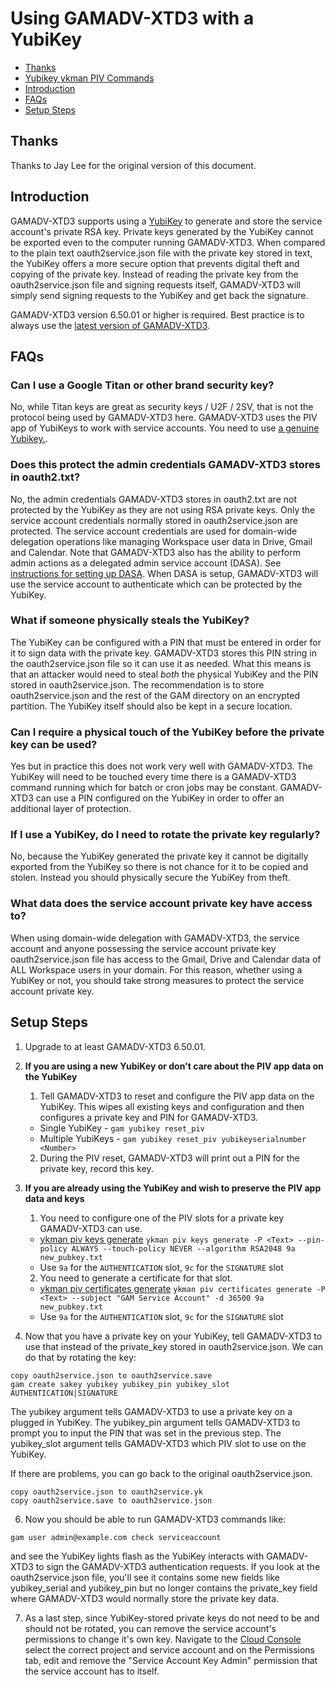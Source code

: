 # Using GAMADV-XTD3 with a YubiKey
- [Thanks](#thanks)
- [Yubikey ykman PIV Commands](https://docs.yubico.com/software/yubikey/tools/ykman/PIV_Commands.html)
- [Introduction](#introduction)
- [FAQs](#faqs)
- [Setup Steps](#setup-steps)

## Thanks

Thanks to Jay Lee for the original version of this document.

## Introduction
GAMADV-XTD3 supports using a [YubiKey](https://www.yubico.com/products/yubikey-5-overview/) to generate and store the service account's private RSA key. Private keys generated by the YubiKey cannot be exported even to the computer running GAMADV-XTD3. When compared to the plain text oauth2service.json file with the private key stored in text, the YubiKey offers a more secure option that prevents digital theft and copying of the private key. Instead of reading the private key from the oauth2service.json file and signing requests itself, GAMADV-XTD3 will simply send signing requests to the YubiKey and get back the signature.

GAMADV-XTD3 version 6.50.01 or higher is required. Best practice is to always use the [latest version of GAMADV-XTD3](https://github.com/taers232c/GAMADV-XTD3/wiki/How-to-Update-Advanced-GAM).

## FAQs
### Can I use a Google Titan or other brand security key?
No, while Titan keys are great as security keys / U2F / 2SV, that is not the protocol being used by GAMADV-XTD3 here. GAMADV-XTD3 uses the PIV app of YubiKeys to work with service accounts. You need to use [a genuine Yubikey.](https://yubico.com/genuine/).

### Does this protect the admin credentials GAMADV-XTD3 stores in oauth2.txt?
No, the admin credentials GAMADV-XTD3 stores in oauth2.txt are not protected by the YubiKey as they are not using RSA private keys. Only the service account credentials normally stored in oauth2service.json are protected. The service account credentials are used for domain-wide delegation operations like managing Workspace user data in Drive, Gmail and Calendar. Note that GAMADV-XTD3 also has the ability to perform admin actions as a delegated admin service account (DASA). See [instructions for setting up DASA](https://github.com/taers232c/GAMADV-XTD3/wiki/Using-GAMADV-XTD3-with-a-delegated-admin-service-account.md). When DASA is setup, GAMADV-XTD3 will use the service account to authenticate which can be protected by the YubiKey.

### What if someone physically steals the YubiKey?
The YubiKey can be configured with a PIN that must be entered in order for it to sign data with the private key. GAMADV-XTD3 stores this PIN string in the oauth2service.json file so it can use it as needed. What this means is that an attacker would need to steal *both* the physical YubiKey and the PIN stored in oauth2service.json. The recommendation is to store oauth2service.json and the rest of the GAM directory on an encrypted partition. The YubiKey itself should also be kept in a secure location.

### Can I require a physical touch of the YubiKey before the private key can be used?
Yes but in practice this does not work very well with GAMADV-XTD3. The YubiKey will need to be touched every time there is a GAMADV-XTD3 command running which for batch or cron jobs may be constant. GAMADV-XTD3 can use a PIN configured on the YubiKey in order to offer an additional layer of protection.

### If I use a YubiKey, do I need to rotate the private key regularly?
No, because the YubiKey generated the private key it cannot be digitally exported from the YubiKey so there is not chance for it to be copied and stolen. Instead you should physically secure the YubiKey from theft.

### What data does the service account private key have access to?
When using domain-wide delegation with GAMADV-XTD3, the service account and anyone possessing the service account private key oauth2service.json file has access to the Gmail, Drive and Calendar data of ALL Workspace users in your domain. For this reason, whether using a YubiKey or not, you should take strong measures to protect the service account private key.

## Setup Steps
1. Upgrade to at least GAMADV-XTD3 6.50.01.
2. **If you are using a new YubiKey or don't care about the PIV app data on the YubiKey**
    1. Tell GAMADV-XTD3 to reset and configure the PIV app data on the YubiKey. This wipes all existing keys and configuration and then configures a private key and PIN for GAMADV-XTD3.
      * Single YubiKey - `gam yubikey reset_piv`
      * Multiple YubiKeys - `gam yubikey reset_piv yubikeyserialnumber <Number>`
    2. During the PIV reset, GAMADV-XTD3 will print out a PIN for the private key, record this key.
4. **If you are already using the YubiKey and wish to preserve the PIV app data and keys**
    1. You need to configure one of the PIV slots for a private key GAMADV-XTD3 can use.
      * [ykman piv keys generate](https://docs.yubico.com/software/yubikey/tools/ykman/PIV_Commands.html#ykman-piv-keys-options-command-args)
        `ykman piv keys generate -P <Text> --pin-policy ALWAYS --touch-policy NEVER --algorithm RSA2048 9a new_pubkey.txt`
      * Use `9a` for the `AUTHENTICATION` slot, `9c` for the `SIGNATURE` slot
    2. You need to generate a certificate for that slot.
      * [ykman piv certificates generate](https://docs.yubico.com/software/yubikey/tools/ykman/PIV_Commands.html#ykman-piv-certificates-generate-options-slot-public-key)
        `ykman piv certificates generate -P <Text> --subject "GAM Service Account" -d 36500 9a new_pubkey.txt`
      * Use `9a` for the `AUTHENTICATION` slot, `9c` for the `SIGNATURE` slot

5. Now that you have a private key on your YubiKey, tell GAMADV-XTD3 to use that instead of the private_key stored in oauth2service.json. We can do that by rotating the key:
```
copy oauth2service.json to oauth2service.save
gam create sakey yubikey yubikey_pin yubikey_slot AUTHENTICATION|SIGNATURE
```
The yubikey argument tells GAMADV-XTD3 to use a private key on a plugged in YubiKey. The yubikey_pin argument tells GAMADV-XTD3 to prompt you to input the PIN that was set in the previous step. The yubikey_slot argument tells GAMADV-XTD3 which PIV slot to use on the YubiKey.

If there are problems, you can go back to the original oauth2service.json.
```
copy oauth2service.json to oauth2service.yk
copy oauth2service.save to oauth2service.json
```

6. Now you should be able to run GAMADV-XTD3 commands like:
```
gam user admin@example.com check serviceaccount
```
and see the YubiKey lights flash as the YubiKey interacts with GAMADV-XTD3 to sign the GAMADV-XTD3 authentication requests. If you look at the oauth2service.json file, you'll see it contains some new fields like yubikey_serial and yubikey_pin but no longer contains the private_key field where GAMADV-XTD3 would normally store the private key data.

7. As a last step, since YubiKey-stored private keys do not need to be and should not be rotated, you can remove the service account's permissions to change it's own key. Navigate to the [Cloud Console](https://console.cloud.google.com/iam-admin/serviceaccounts) select the correct project and service account and on the Permissions tab, edit and remove the "Service Account Key Admin" permission that the service account has to itself.